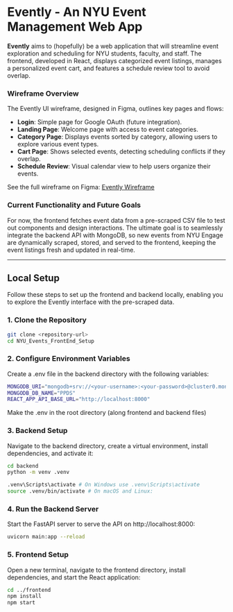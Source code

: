 # Evently - An NYU Event Management Web App

**Evently** aims to (hopefully) be a web application that will streamline event exploration and scheduling for NYU students, faculty, and staff. The frontend, developed in React, displays categorized event listings, manages a personalized event cart, and features a schedule review tool to avoid overlap. 

### Wireframe Overview

The Evently UI wireframe, designed in Figma, outlines key pages and flows:
- **Login**: Simple page for Google OAuth (future integration).
- **Landing Page**: Welcome page with access to event categories.
- **Category Page**: Displays events sorted by category, allowing users to explore various event types.
- **Cart Page**: Shows selected events, detecting scheduling conflicts if they overlap.
- **Schedule Review**: Visual calendar view to help users organize their events.

See the full wireframe on Figma: [Evently Wireframe](https://www.figma.com/design/MasSlMeRXTZXFJKS1GPhe0/PPDS---wireframe?node-id=0-1&t=kliAEk92ZPicklHd-1)

### Current Functionality and Future Goals

For now, the frontend fetches event data from a pre-scraped CSV file to test out components and design interactions. The ultimate goal is to seamlessly integrate the backend API with MongoDB, so new events from NYU Engage are dynamically scraped, stored, and served to the frontend, keeping the event listings fresh and updated in real-time.

---

## Local Setup

Follow these steps to set up the frontend and backend locally, enabling you to explore the Evently interface with the pre-scraped data.

### 1. Clone the Repository

```bash
git clone <repository-url>
cd NYU_Events_FrontEnd_Setup
```

### 2. Configure Environment Variables

Create a .env file in the backend directory with the following variables:
```bash
MONGODB_URI="mongodb+srv://<your-username>:<your-password>@cluster0.mongodb.net/mydatabase?retryWrites=true&w=majority"
MONGODB_DB_NAME="PPDS"
REACT_APP_API_BASE_URL="http://localhost:8000"
```
Make the .env in the root directory (along frontend and backend files)

### 3. Backend Setup

Navigate to the backend directory, create a virtual environment, install dependencies, and activate it:
```bash
cd backend
python -m venv .venv

.venv\Scripts\activate # On Windows use .venv\Scripts\activate
source .venv/bin/activate # On macOS and Linux:
```

### 4. Run the Backend Server
Start the FastAPI server to serve the API on http://localhost:8000:

```bash
uvicorn main:app --reload
```

### 5. Frontend Setup
Open a new terminal, navigate to the frontend directory, install dependencies, and start the React application:

```bash
cd ../frontend
npm install
npm start
```

